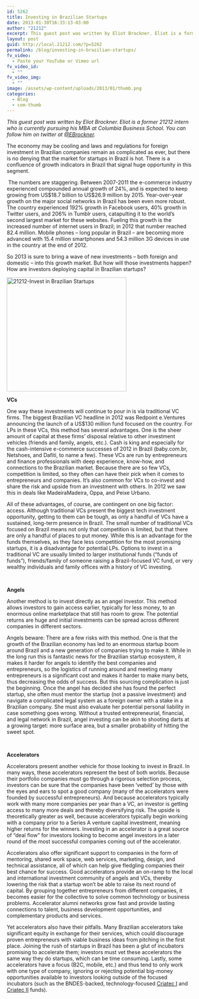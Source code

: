 ```yaml
---
id: 5262
title: Investing in Brazilian Startups
date: 2013-01-30T16:33:13-03:00
author: "21212"
excerpt: This guest post was written by Eliot Brockner. Eliot is a former 21212 intern who is currently pursuing his MBA at Columbia Business School.
layout: post
guid: http://local.21212.com/?p=5262
permalink: /blog/investing-in-brazilian-startups/
fv_video:
  - Paste your YouTube or Vimeo url
fv_video_id:
  - ""
fv_video_img:
  - ""
image: /assets/wp-content/uploads/2013/01/thumb.png
categories:
  - Blog
  - com-thumb
---
```

<p style="text-align: left;">
  <i>This guest post was written by Eliot Brockner</i><i>. </i><i>Eliot is a former 21212 intern who is currently pursuing his MBA at Columbia Business School. You can follow him on twitter at <a href="https://twitter.com/EBrockner">@EBrockner</a>.</i>
</p>

<p style="text-align: left;">
  <p style="text-align: left;">
    The economy may be cooling and laws and regulations for foreign investment in Brazilian companies remain as complicated as ever, but there is no denying that the market for startups in Brazil is hot. There is a confluence of growth indicators in Brazil that signal huge opportunity in this segment.
  </p>

  <p>
     The numbers are staggering. Between 2007-2011 the e-commerce industry experienced compounded annual growth of 24%, and is expected to keep growing from US$18.7 billion to US$26.9 million by 2015. Year-over-year growth on the major social networks in Brazil has been even more robust. The country experienced 192% growth in Facebook users, 40% growth in Twitter users, and 206% in Tumblr users, catapulting it to the world’s second largest market for these websites. Fueling this growth is the increased number of internet users in Brazil; in 2012 that number reached 82.4 million. Mobile phones – long popular in Brazil – are becoming more advanced with 15.4 million smartphones and 54.3 million 3G devices in use in the country at the end of 2012.
  </p>

  <p>
    So 2013 is sure to bring a wave of new investments – both foreign and domestic – into this growth market. But how will those investments happen? How are investors deploying capital in Brazilian startups?
  </p>

  <p>
    <img class="aligncenter  wp-image-5263" alt="21212-Invest in Brazilian Startups" src="{{ site.url }}/assets/wp-content/uploads/2013/01/21212-Invest-in-Brazilian-Startups.png" width="324" height="309" srcset="{{ site.url }}/assets/wp-content/uploads/2013/01/21212-Invest-in-Brazilian-Startups.png 540w, {{ site.url }}/assets/wp-content/uploads/2013/01/21212-Invest-in-Brazilian-Startups-300x286.png 300w" sizes="(max-width: 324px) 100vw, 324px" />
  </p>

  <p>
    <b>VCs</b>
  </p>

  <p>
    One way these investments will continue to pour in is via traditional VC firms. The biggest Brazilian VC headline in 2012 was Redpoint e.Ventures announcing the launch of a US$130 million fund focused on the country. For LPs in these VCs, this method has several advantages. One is the sheer amount of capital at these firms’ disposal relative to other investment vehicles (friends and family, angels, etc.). Cash is king and especially for the cash-intensive e-commerce successes of 2012 in Brazil (baby.com.br, Netshoes, and Dafiti, to name a few). These VCs are run by entrepreneurs and finance professionals with deep experience, know-how, and connections to the Brazilian market. Because there are so few VCs, competition is limited, so they often can have their pick when it comes to entrepreneurs and companies. It’s also common for VCs to co-invest and share the risk and upside from an investment with others. In 2012 we saw this in deals like MadeiraMadeira, Oppa, and Peixe Urbano.
  </p>

  <p>
    All of these advantages, of course, are contingent on one big factor: access. Although traditional VCs present the biggest tech investment opportunity, getting to them can be tough, as only a handful of VCs have a sustained, long-term presence in Brazil. The small number of traditional VCs focused on Brazil means not only that competition is limited, but that there are only a handful of places to put money. While this is an advantage for the funds themselves, as they face less competition for the most promising startups, it is a disadvantage for potential LPs. Options to invest in a traditional VC are usually limited to larger institutional funds (“funds of funds”), friends/family of someone raising a Brazil-focused VC fund, or very wealthy individuals and family offices with a history of VC investing.
  </p>

  <p>
    &nbsp;
  </p>

  <p>
    <b>Angels</b>
  </p>

  <p>
    Another method is to invest directly as an angel investor. This method allows investors to gain access earlier, typically for less money, to an enormous online marketplace that still has room to grow. The potential returns are huge and initial investments can be spread across different companies in different sectors.
  </p>

  <p>
    Angels beware: There are a few risks with this method. One is that the growth of the Brazilian economy has led to an enormous startup boom around Brazil and a new generation of companies trying to make it. While in the long run this is fantastic news for the Brazilian startup ecosystem, it makes it harder for angels to identify the best companies and entrepreneurs, so the logistics of running around and meeting many entrepreneurs is a significant cost and makes it harder to make many bets, thus decreasing the odds of success. But this sourcing complication is just the beginning. Once the angel has decided she has found the perfect startup, she often must mentor the startup (not a passive investment) and navigate a complicated legal system as a foreign owner with a stake in a Brazilian company. She must also evaluate her potential personal liability in case something goes wrong. Without a trusted entrepreneurial, financial, and legal network in Brazil, angel investing can be akin to shooting darts at a growing target: more surface area, but a smaller probability of hitting the sweet spot.
  </p>

  <p>
    &nbsp;
  </p>

  <p>
    <b>Accelerators</b>
  </p>

  <p>
    Accelerators present another vehicle for those looking to invest in Brazil. In many ways, these accelerators represent the best of both worlds. Because their portfolio companies must go through a rigorous selection process, investors can be sure that the companies have been ‘vetted’ by those with the eyes and ears to spot a good company (many of the accelerators were founded by successful entrepreneurs). And because accelerators typically work with many more companies per year than a VC, an investor is getting access to many more deals and thereby diversifying risk. The upside is theoretically greater as well, because accelerators typically begin working with a company prior to a Series A venture capital investment, meaning higher returns for the winners. Investing in an accelerator is a great source of “deal flow” for investors looking to become angel investors in a later round of the most successful companies coming out of the accelerator.
  </p>

  <p>
    Accelerators also offer significant support to companies in the form of mentoring, shared work space, web services, marketing, design, and technical assistance, all of which can help give fledgling companies their best chance for success. Good accelerators provide an on-ramp to the local and international investment community of angels and VCs, thereby lowering the risk that a startup won’t be able to raise its next round of capital. By grouping together entrepreneurs from different companies, it becomes easier for the collective to solve common technology or business problems. Accelerator alumni networks grow fast and provide lasting connections to talent, business development opportunities, and complementary products and services.
  </p>

  <p>
    Yet accelerators also have their pitfalls. Many Brazilian accelerators take significant equity in exchange for their services, which could discourage proven entrepreneurs with viable business ideas from pitching in the first place. Joining the rush of startups in Brazil has been a glut of incubators promising to accelerate them; investors must vet these accelerators the same way they do startups, which can be time consuming. Lastly, some accelerators have a focus (B2C, mobile, etc.) and thus tend to only work with one type of company, ignoring or rejecting potential big-money opportunities available to investors looking outside of the focused incubators (such as the BNDES-backed, technology-focused <a href="mailto:http://dealbook.nytimes.com/2012/12/05/brazil-steps-up-investments-in-overlooked-tech-start-ups/">Criatec I</a> and <a href="mailto:http://www.bndes.gov.br/SiteBNDES/bndes/bndes_en/Institucional/Press/Noticias/2012/20120830_criatec.html">Criatec II</a> funds).
  </p>